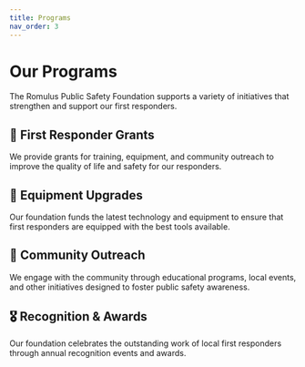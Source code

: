 ```yaml
---
title: Programs
nav_order: 3
---
```


# Our Programs

The Romulus Public Safety Foundation supports a variety of initiatives that strengthen and support our first responders.

## 🚓 First Responder Grants
We provide grants for training, equipment, and community outreach to improve the quality of life and safety for our responders.

## 🚒 Equipment Upgrades
Our foundation funds the latest technology and equipment to ensure that first responders are equipped with the best tools available.

## 👮 Community Outreach
We engage with the community through educational programs, local events, and other initiatives designed to foster public safety awareness.

## 🎖️ Recognition & Awards
Our foundation celebrates the outstanding work of local first responders through annual recognition events and awards.
